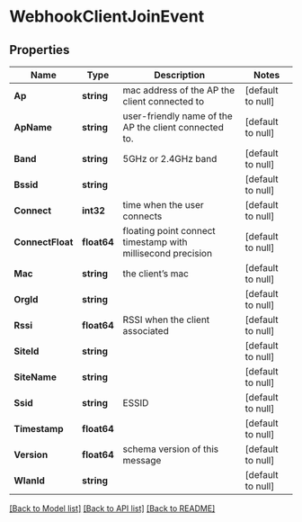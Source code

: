 # WebhookClientJoinEvent

## Properties
Name | Type | Description | Notes
------------ | ------------- | ------------- | -------------
**Ap** | **string** | mac address of the AP the client connected to | [default to null]
**ApName** | **string** | user-friendly name of the AP the client connected to. | [default to null]
**Band** | **string** | 5GHz or 2.4GHz band | [default to null]
**Bssid** | **string** |  | [default to null]
**Connect** | **int32** | time when the user connects | [default to null]
**ConnectFloat** | **float64** | floating point connect timestamp with millisecond precision | [default to null]
**Mac** | **string** | the client’s mac | [default to null]
**OrgId** | **string** |  | [default to null]
**Rssi** | **float64** | RSSI when the client associated | [default to null]
**SiteId** | **string** |  | [default to null]
**SiteName** | **string** |  | [default to null]
**Ssid** | **string** | ESSID | [default to null]
**Timestamp** | **float64** |  | [default to null]
**Version** | **float64** | schema version of this message | [default to null]
**WlanId** | **string** |  | [default to null]

[[Back to Model list]](../README.md#documentation-for-models) [[Back to API list]](../README.md#documentation-for-api-endpoints) [[Back to README]](../README.md)

